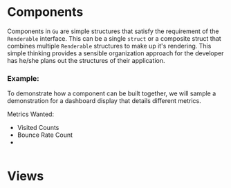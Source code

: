 # Components
Components in `Gu` are simple structures that satisfy the requirement of the
`Renderable` interface. This can be a single `struct` or a composite struct that
combines multiple `Renderable` structures to make up it's rendering.
This simple thinking provides a sensible organization approach for the developer
has he/she plans out the structures of their application.

### Example:
To demonstrate how a component can be built together, we will sample a demonstration
for a dashboard display that details different metrics.

  Metrics Wanted:
  - Visited Counts
  - Bounce Rate Count
  -
```go

```

# Views
